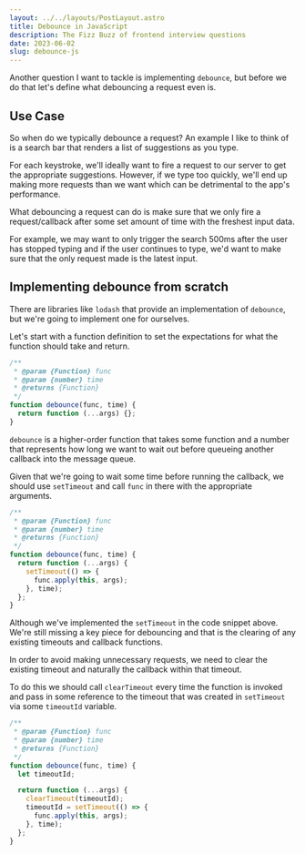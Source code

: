 ```yaml
---
layout: ../../layouts/PostLayout.astro
title: Debounce in JavaScript
description: The Fizz Buzz of frontend interview questions
date: 2023-06-02
slug: debounce-js
---
```


Another question I want to tackle is implementing `debounce`, but before we do that
let's define what debouncing a request even is.

## Use Case

So when do we typically debounce a request? An example I like to think of is a search bar
that renders a list of suggestions as you type.

For each keystroke, we'll ideally want to fire a request to our server to get the appropriate suggestions.
However, if we type too quickly, we'll end up making more requests than we want which can be detrimental
to the app's performance.

What debouncing a request can do is make sure that we only fire a request/callback after some set amount of time with the freshest input data.

For example, we may want to only trigger the search 500ms after the user has stopped typing and if the user continues
to type, we'd want to make sure that the only request made is the latest input.

## Implementing debounce from scratch

There are libraries like `lodash` that provide an implementation of `debounce`, but we're going to implement one for ourselves.

Let's start with a function definition to set the expectations for what the function should take and return.

```js
/**
 * @param {Function} func
 * @param {number} time
 * @returns {Function}
 */
function debounce(func, time) {
  return function (...args) {};
}
```

`debounce` is a higher-order function that takes some function and a number that represents how long we want to wait out before
queueing another callback into the message queue.

Given that we're going to wait some time before running the callback, we should use `setTimeout` and call `func` in there with the appropriate arguments.

```js
/**
 * @param {Function} func
 * @param {number} time
 * @returns {Function}
 */
function debounce(func, time) {
  return function (...args) {
    setTimeout(() => {
      func.apply(this, args);
    }, time);
  };
}
```

Although we've implemented the `setTimeout` in the code snippet above. We're still missing
a key piece for debouncing and that is the clearing of any existing timeouts and callback functions.

In order to avoid making unnecessary requests, we need to clear the existing timeout and naturally the callback within
that timeout.

To do this we should call `clearTimeout` every time the function is invoked and
pass in some reference to the timeout that was created in `setTimeout` via some `timeoutId` variable.

```js
/**
 * @param {Function} func
 * @param {number} time
 * @returns {Function}
 */
function debounce(func, time) {
  let timeoutId;

  return function (...args) {
    clearTimeout(timeoutId);
    timeoutId = setTimeout(() => {
      func.apply(this, args);
    }, time);
  };
}
```
